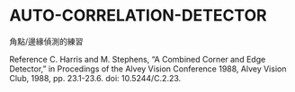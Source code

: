 # AUTO-CORRELATION-DETECTOR
角點/邊緣偵測的練習

Reference
C. Harris and M. Stephens, “A Combined Corner and Edge Detector,” in
Procedings of the Alvey Vision Conference 1988, Alvey Vision Club, 1988, pp.
23.1-23.6. doi: 10.5244/C.2.23.
